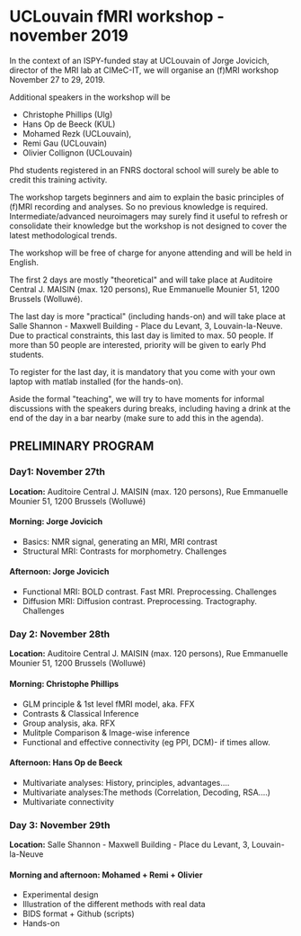 # UCLouvain fMRI workshop - november 2019

In the context of an ISPY-funded stay at UCLouvain of Jorge Jovicich, director of the MRI lab at CIMeC-IT, we will organise an (f)MRI workshop November 27 to 29, 2019.

Additional speakers in the workshop will be
- Christophe Phillips (Ulg)
- Hans Op de Beeck (KUL)
- Mohamed Rezk (UCLouvain),
- Remi Gau (UCLouvain)
- Olivier Collignon (UCLouvain)

Phd students registered in an FNRS doctoral school will surely be able to credit this training activity.

The workshop targets beginners and aim to explain the basic principles of (f)MRI recording and analyses. So no previous knowledge is required. Intermediate/advanced neuroimagers may surely find it useful to refresh or consolidate their knowledge but the workshop is not designed to cover the latest methodological trends.

The workshop will be free of charge for anyone attending and will be held in English.

The first 2 days are mostly "theoretical" and will take place at Auditoire Central J. MAISIN (max. 120 persons), Rue Emmanuelle Mounier 51, 1200 Brussels (Wolluwé).

The last day is more "practical" (including hands-on) and will take place at Salle Shannon - Maxwell Building - Place du Levant, 3, Louvain-la-Neuve.
Due to practical constraints, this last day is limited to max. 50 people. If more than 50 people are interested, priority will be given to early Phd students.

To register for the last day, it is mandatory that you come with your own laptop with matlab installed (for the hands-on).

Aside the formal "teaching", we will try to have moments for informal discussions with the speakers during breaks, including having a drink at the end of the day in a bar nearby (make sure to add this in the agenda).


##  PRELIMINARY PROGRAM

### Day1: November 27th

**Location:** Auditoire Central J. MAISIN (max. 120 persons), Rue Emmanuelle Mounier 51, 1200 Brussels (Wolluwé)

#### Morning: Jorge Jovicich

-   Basics: NMR signal, generating an MRI, MRI contrast
-   Structural MRI: Contrasts for morphometry. Challenges

#### Afternoon: Jorge Jovicich

-   Functional MRI: BOLD contrast. Fast MRI. Preprocessing. Challenges
-   Diffusion MRI: Diffusion contrast. Preprocessing. Tractography. Challenges


### Day 2: November 28th

**Location:** Auditoire Central J. MAISIN (max. 120 persons), Rue Emmanuelle Mounier 51, 1200 Brussels (Wolluwé)

#### Morning: Christophe Phillips

-   GLM principle & 1st level fMRI model, aka. FFX
-   Contrasts & Classical Inference
-   Group analysis, aka. RFX
-   Mulitple Comparison & Image-wise inference
-   Functional and effective connectivity (eg PPI, DCM)- if times allow.

#### Afternoon: Hans Op de Beeck

-   Multivariate analyses: History, principles, advantages....
-   Multivariate analyses:The methods (Correlation, Decoding, RSA....)
-   Multivariate connectivity


### Day 3: November 29th

**Location:** Salle Shannon - Maxwell Building - Place du Levant, 3, Louvain-la-Neuve

#### Morning and afternoon: Mohamed + Remi + Olivier

-   Experimental design
-   Illustration of the different methods with real data
-   BIDS format + Github (scripts)
-   Hands-on
